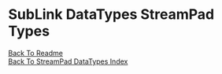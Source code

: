 # SubLink DataTypes StreamPad Types

[Back To Readme](../../../README.md)  
[Back To StreamPad DataTypes Index](Index.md)

## 
